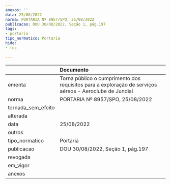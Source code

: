 ```yaml
---
anexos: ''
data: 25/08/2022
norma: PORTARIA Nº 8957/SPO, 25/08/2022
publicacao: DOU 30/08/2022, Seção 1, pág.197
tags:
- portaria
tipo_normatico: Portaria
hide: 
- toc 
 
---
```


|                    | Documento                                                                                              |
|:-------------------|:-------------------------------------------------------------------------------------------------------|
| ementa             | Torna público o cumprimento dos requisitos para a exploração de serviços aéreos - Aeroclube de Jundiaí |
| norma              | PORTARIA Nº 8957/SPO, 25/08/2022                                                                       |
| tornada_sem_efeito |                                                                                                        |
| alterada           |                                                                                                        |
| data               | 25/08/2022                                                                                             |
| outros             |                                                                                                        |
| tipo_normatico     | Portaria                                                                                               |
| publicacao         | DOU 30/08/2022, Seção 1, pág.197                                                                       |
| revogada           |                                                                                                        |
| em_vigor           |                                                                                                        |
| anexos             |                                                                                                        |